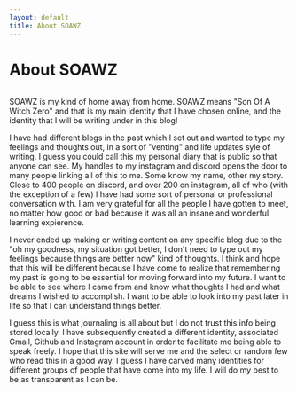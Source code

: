 ```yaml
---
layout: default
title: About SOAWZ
---
```


<div class="post">
	<h1 class="pageTitle">About SOAWZ</h1>
	<img src="{{ '/assets/img/touring.jpg' | relative_url }}" alt="">
	<p class="intro">SOAWZ is my kind of home away from home. SOAWZ means "Son Of A Witch Zero" and that is my main identity that I have chosen online, and the identity that I will be writing under in this blog!</p>
	<p>I have had different blogs in the past which I set out and wanted to type my feelings and thoughts out, in a sort of "venting" and life updates syle of writing. I guess you could call this my personal diary that is public so that anyone can see. My handles to my instagram and discord opens the door to many people linking all of this to me. Some know my name, other my story. Close to 400 people on discord, and over 200 on instagram, all of who (with the exception of a few) I have had some sort of personal or professional conversation with. I am very grateful for all the people I have gotten to meet, no matter how good or bad because it was all an insane and wonderful learning expierence.</p>
	<p> I never ended up making or writing content on any specific blog due to the "oh my goodness, my situation got better, I don't need to type out my feelings because things are better now" kind of thoughts. I think and hope that this will be different because I have come to realize that remembering my past is going to be essential for moving forward into my future. I want to be able to see where I came from and know what thoughts I had and what dreams I wished to accomplish. I want to be able to look into my past later in life so that I can understand things better.</p>
	<p>I guess this is what journaling is all about but I do not trust this info being stored locally. I have subsequently created a different identity, associated Gmail, Github and Instagram account in order to facilitate me being able to speak freely. I hope that this site will serve me and the select or random few who read this in a good way. I guess I have carved many identities for different groups of people that have come into my life. I will do my best to be as transparent as I can be.</p>

</div>
